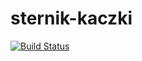 # sternik-kaczki

[![Build Status](https://travis-ci.org/JanKocon/sternik-kaczki.svg?branch=master)](https://travis-ci.org/JanKocon/sternik-kaczki)
